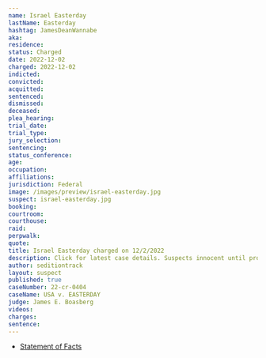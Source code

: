 ```yaml
---
name: Israel Easterday
lastName: Easterday
hashtag: JamesDeanWannabe
aka:
residence: 
status: Charged
date: 2022-12-02
charged: 2022-12-02
indicted:
convicted:
acquitted:
sentenced:
dismissed:
deceased:
plea_hearing:
trial_date:
trial_type:
jury_selection:
sentencing:
status_conference:
age:
occupation:
affiliations:
jurisdiction: Federal
image: /images/preview/israel-easterday.jpg
suspect: israel-easterday.jpg
booking:
courtroom:
courthouse:
raid:
perpwalk:
quote:
title: Israel Easterday charged on 12/2/2022
description: Click for latest case details. Suspects innocent until proven guilty.
author: seditiontrack
layout: suspect
published: true
caseNumber: 22-cr-0404
caseName: USA v. EASTERDAY
judge: James E. Boasberg
videos:
charges:
sentence:
---
```

- [Statement of Facts](https://s3.documentcloud.org/documents/23460885/isreal-james-easterday.pdf)
